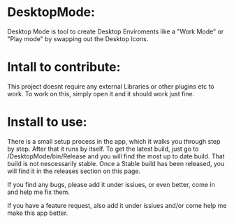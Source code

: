 # DesktopMode:
Desktop Mode is tool to create Desktop Enviroments like a "Work Mode" or "Play mode" by swapping out the Desktop Icons.

# Intall to contribute:
This project doesnt require any external Libraries or other plugins etc to work. To work on this, simply open it and it should work just fine.

# Install to use:
There is a small setup process in the app, which it walks you through step by step. After that it runs by itself.
To get the latest build, just go to /DesktopMode/bin/Release and you will find the most up to date build. That build is not nescessarily stable. Once a Stable build has been released, you will find it in the releases section on this page.

If you find any bugs, please add it under issiues, or even better, come in and help me fix them.

If you have a feature request, also add it under issiues and/or come help me make this app better.
